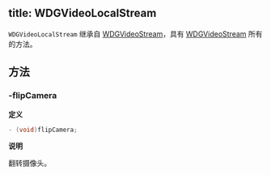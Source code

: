 title: WDGVideoLocalStream
---

`WDGVideoLocalStream` 继承自 [WDGVideoStream](../Classes/WDGVideoStream.html)，具有 [WDGVideoStream](../Classes/WDGVideoStream.html) 所有的方法。

## 方法

### -flipCamera

**定义**

```objectivec
- (void)flipCamera;
```

**说明**

翻转摄像头。
